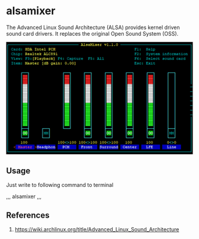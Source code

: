 # alsamixer

The Advanced Linux Sound Architecture (ALSA) provides kernel driven sound card drivers. It replaces the original Open Sound System (OSS). 

![Alt text](images/alsamixer.png)

## Usage

Just write to following command to terminal

,,,
alsamixer
,,,

## References
1. <https://wiki.archlinux.org/title/Advanced_Linux_Sound_Architecture>
